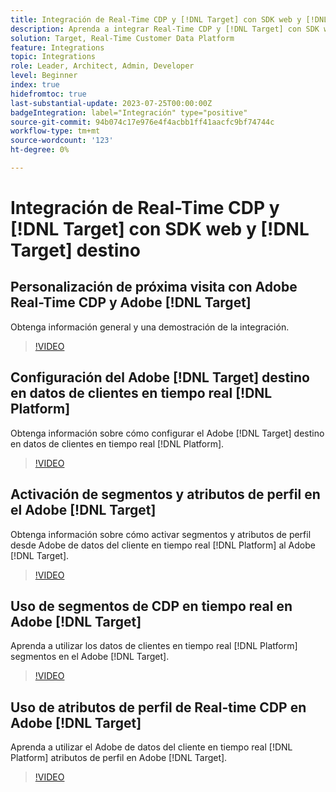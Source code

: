 ```yaml
---
title: Integración de Real-Time CDP y [!DNL Target] con SDK web y [!DNL Target] destino
description: Aprenda a integrar Real-Time CDP y [!DNL Target] con SDK web y [!DNL Target] destino.
solution: Target, Real-Time Customer Data Platform
feature: Integrations
topic: Integrations
role: Leader, Architect, Admin, Developer
level: Beginner
index: true
hidefromtoc: true
last-substantial-update: 2023-07-25T00:00:00Z
badgeIntegration: label="Integración" type="positive"
source-git-commit: 94b074c17e976e4f4acbb1ff41aacfc9bf74744c
workflow-type: tm+mt
source-wordcount: '123'
ht-degree: 0%

---
```



# Integración de Real-Time CDP y [!DNL Target] con SDK web y [!DNL Target] destino

## Personalización de próxima visita con Adobe Real-Time CDP y Adobe [!DNL Target]

Obtenga información general y una demostración de la integración.

>[!VIDEO](https://video.tv.adobe.com/v/340091?quality=12&learn=on)


## Configuración del Adobe [!DNL Target] destino en datos de clientes en tiempo real [!DNL Platform]

Obtenga información sobre cómo configurar el Adobe [!DNL Target] destino en datos de clientes en tiempo real [!DNL Platform].

>[!VIDEO](https://video.tv.adobe.com/v/3418799/?learn=on)

## Activación de segmentos y atributos de perfil en el Adobe [!DNL Target]

Obtenga información sobre cómo activar segmentos y atributos de perfil desde Adobe de datos del cliente en tiempo real [!DNL Platform] al Adobe [!DNL Target].

>[!VIDEO](https://video.tv.adobe.com/v/3419036/?learn=on)

## Uso de segmentos de CDP en tiempo real en Adobe [!DNL Target]

Aprenda a utilizar los datos de clientes en tiempo real [!DNL Platform] segmentos en el Adobe [!DNL Target].

>[!VIDEO](https://video.tv.adobe.com/v/3419149/?learn=on)

## Uso de atributos de perfil de Real-time CDP en Adobe [!DNL Target]

Aprenda a utilizar el Adobe de datos del cliente en tiempo real [!DNL Platform] atributos de perfil en Adobe [!DNL Target].

>[!VIDEO](https://video.tv.adobe.com/v/3419318/?learn=on)


